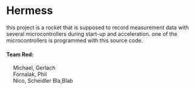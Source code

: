 # Hermess

this project is a rocket that is supposed to record measurement data with several microcontrollers during start-up and acceleration. one of the microcontrollers is programmed with this source code.

<h4>Team Red:</h4> 
&emsp; Michael, Gerlach <br>
&emsp;   Fornalak, Phil   <br>
&emsp; Nico, Scheidler
Bla,Blab